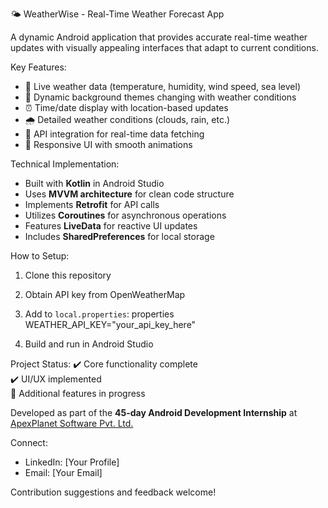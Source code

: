 🌤️ WeatherWise - Real-Time Weather Forecast App

A dynamic Android application that provides accurate real-time weather updates with visually appealing interfaces that adapt to current conditions.

Key Features:
  - 📌 Live weather data (temperature, humidity, wind speed, sea level)
  - 🌅 Dynamic background themes changing with weather conditions
  - ⏰ Time/date display with location-based updates
  - 🌧️ Detailed weather conditions (clouds, rain, etc.)
  - 📡 API integration for real-time data fetching
  - 📱 Responsive UI with smooth animations

Technical Implementation:
  - Built with **Kotlin** in Android Studio
  - Uses **MVVM architecture** for clean code structure
  - Implements **Retrofit** for API calls
  - Utilizes **Coroutines** for asynchronous operations
  - Features **LiveData** for reactive UI updates
  - Includes **SharedPreferences** for local storage

How to Setup:
1. Clone this repository
2. Obtain API key from OpenWeatherMap
3. Add to `local.properties`:
    properties
       WEATHER_API_KEY="your_api_key_here"
   
4. Build and run in Android Studio

Project Status:
✔️ Core functionality complete  
✔️ UI/UX implemented  
🔧 Additional features in progress  

Developed as part of the **45-day Android Development Internship** at [ApexPlanet Software Pvt. Ltd.](http://www.apexplanet.in)

Connect:
- LinkedIn: [Your Profile]
- Email: [Your Email]

Contribution suggestions and feedback welcome!
